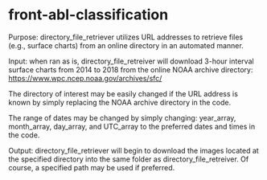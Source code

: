 # front-abl-classification

Purpose: directory_file_retriever utilizes URL addresses to retrieve files (e.g., surface charts) from an online directory in an automated manner.

Input: when ran as is, directory_file_retreiver will download 3-hour interval surface charts from 2014 to 2018 from the online NOAA archive directory: https://www.wpc.ncep.noaa.gov/archives/sfc/

The directory of interest may be easily changed if the URL address is known by simply replacing the NOAA archive directory in the code.

The range of dates may be changed by simply changing: year_array, month_array, day_array, and UTC_array to the preferred dates and times in the code. 

Output: directory_file_retriever will begin to download the images located at the specified directory into the same folder as directory_file_retreiver. Of course, a specified path may be used if preferred.
